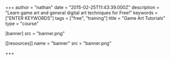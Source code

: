 +++
author = "nathan"
date = "2015-02-25T11:43:39.000Z"
description = "Learn game art and general digital art techniques for Free!"
keywords = ["ENTER KEYWORDS"]
tags = ["free", "training"]
title = "Game Art Tutorials"
type = "course"

[banner]
  src = "banner.png"

[[resources]]
  name = "banner"
  src = "banner.png"

+++
